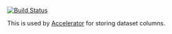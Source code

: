 [![Build Status](https://www.travis-ci.org/drougge/gzutil.svg?branch=master)](https://www.travis-ci.org/drougge/gzutil)

This is used by
[Accelerator](https://github.com/drougge/accelerator)
for storing dataset columns.
